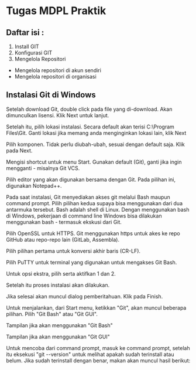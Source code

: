 # Tugas MDPL Praktik
<h2> Daftar isi : </h2>

1. Install GIT
2. Konfigurasi GIT
3. Mengelola Repositori
* Mengelola repositori di akun sendiri
* Mengelola repositori di organisasi

<h2> Instalasi Git di Windows</h2>
Setelah download Git, double click pada file yang di-download. Akan dimunculkan lisensi. Klik Next untuk lanjut.

Setelah itu, pilih lokasi instalasi. Secara default akan terisi C:\Program Files\Git. Ganti lokasi jika memang anda menginginkan lokasi lain, klik Next

Pilih komponen. Tidak perlu diubah-ubah, sesuai dengan default saja. Klik pada Next.

Mengisi shortcut untuk menu Start. Gunakan default (Git), ganti jika ingin mengganti - misalnya Git VCS.

Pilih editor yang akan digunakan bersama dengan Git. Pada pilihan ini, digunakan Notepad++.

Pada saat instalasi, Git menyediakan akses git melalui Bash maupun command prompt. Pilih pilihan kedua supaya bisa menggunakan dari dua antarmuka tersebut. Bash adalah shell di Linux. Dengan menggunakan bash di Windows, pekerjaan di command line Windows bisa dilakukan menggunakan bash - termasuk ekskusi dari Git.

Pilih OpenSSL untuk HTTPS. Git menggunakan https untuk akes ke repo GitHub atau repo-repo lain (GitLab, Assembla).

Pilih pilihan pertama untuk konversi akhir baris (CR-LF).

Pilih PuTTY untuk terminal yang digunakan untuk mengakses Git Bash.

Untuk opsi ekstra, pilih serta aktifkan 1 dan 2.

Setelah itu proses instalasi akan dilakukan.

Jika selesai akan muncul dialog pemberitahuan. Klik pada Finish.

Untuk menjalankan, dari Start menu, ketikkan "Git", akan muncul beberapa pilihan. Pilih "Git Bash" atau "Git GUI".

Tampilan jika akan menggunakan "Git Bash"

Tampilan jika akan menggunakan "Git GUI"

Untuk mencoba dari command prompt, masuk ke command prompt, setelah itu eksekusi "git --version" untuk melihat apakah sudah terinstall atau belum. Jika sudah terinstall dengan benar, makan akan muncul hasil berikut: